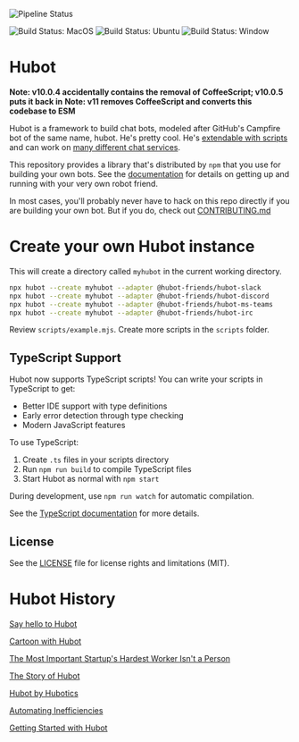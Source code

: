 ![Pipeline Status](https://github.com/hubotio/hubot/actions/workflows/pipeline.yml/badge.svg)

![Build Status: MacOS](https://github.com/hubotio/hubot/actions/workflows/nodejs-macos.yml/badge.svg)
![Build Status: Ubuntu](https://github.com/hubotio/hubot/actions/workflows/nodejs-ubuntu.yml/badge.svg)
![Build Status: Window](https://github.com/hubotio/hubot/actions/workflows/nodejs-windows.yml/badge.svg)

# Hubot

**Note: v10.0.4 accidentally contains the removal of CoffeeScript; v10.0.5 puts it back in**
**Note: v11 removes CoffeeScript and converts this codebase to ESM**

Hubot is a framework to build chat bots, modeled after GitHub's Campfire bot of the same name, hubot.
He's pretty cool. He's [extendable with scripts](https://hubotio.github.io/hubot/docs#scripts) and can work
on [many different chat services](https://hubotio.github.io/hubot/adapters.html).

This repository provides a library that's distributed by `npm` that you
use for building your own bots.  See the [documentation](https://hubotio.github.io/hubot/docs.html)
for details on getting up and running with your very own robot friend.

In most cases, you'll probably never have to hack on this repo directly if you
are building your own bot. But if you do, check out [CONTRIBUTING.md](CONTRIBUTING.md)

# Create your own Hubot instance

This will create a directory called `myhubot` in the current working directory.

```sh
npx hubot --create myhubot --adapter @hubot-friends/hubot-slack
npx hubot --create myhubot --adapter @hubot-friends/hubot-discord
npx hubot --create myhubot --adapter @hubot-friends/hubot-ms-teams
npx hubot --create myhubot --adapter @hubot-friends/hubot-irc
```

Review `scripts/example.mjs`. Create more scripts in the `scripts` folder.

## TypeScript Support

Hubot now supports TypeScript scripts! You can write your scripts in TypeScript to get:
- Better IDE support with type definitions
- Early error detection through type checking
- Modern JavaScript features

To use TypeScript:
1. Create `.ts` files in your scripts directory
2. Run `npm run build` to compile TypeScript files
3. Start Hubot as normal with `npm start`

During development, use `npm run watch` for automatic compilation.

See the [TypeScript documentation](https://hubotio.github.io/hubot/typescript.html) for more details.

## License

See the [LICENSE](LICENSE.md) file for license rights and limitations (MIT).

# Hubot History

[Say hello to Hubot](https://github.blog/2011-10-25-say-hello-to-hubot/)

[Cartoon with Hubot](https://www.youtube.com/watch?v=vq2jYFZVMDA&t=129s)

[The Most Important Startup's Hardest Worker Isn't a Person](https://www.wired.com/2015/10/the-most-important-startups-hardest-worker-isnt-a-person/)

[The Story of Hubot](https://www.youtube.com/watch?v=Je4TjjtFDNU)

[Hubot by Hubotics](https://www.theoldrobots.com/hubot.html)

[Automating Inefficiencies](https://zachholman.com/2011/01/automating-inefficiencies/)

[Getting Started with Hubot](https://www.youtube.com/watch?v=A7fh6RIzGrw)
